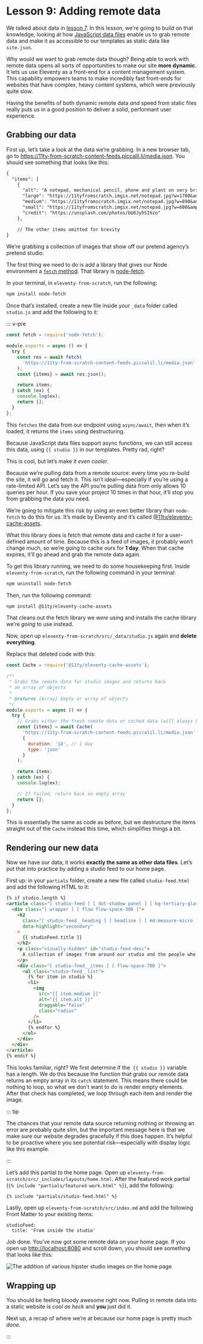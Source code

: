 # Lesson 9: Adding remote data

<ContentWarning />
 
We talked about data in [lesson 7](/lesson/7/). In this lesson, we’re going to build on that knowledge, looking at how [JavaScript data files](https://www.11ty.dev/docs/data-js/) enable us to grab remote data and make it as accessible to our templates as static data like `site.json`.

Why would we want to grab remote data though? Being able to work with remote data opens all sorts of opportunities to make our site **more dynamic**. It lets us use Eleventy as a front-end for a content management system. This capability empowers teams to make incredibly fast front-ends for websites that have complex, heavy content systems, which were previously quite slow.

Having the benefits of both dynamic remote data _and_ speed from static files really puts us in a good position to deliver a solid, performant user experience.

## Grabbing our data

First up, let’s take a look at the data we’re grabbing. In a new browser tab, go to <https://11ty-from-scratch-content-feeds.piccalil.li/media.json>. You should see something that looks like this:

```diff
{
  "items": [
    {
      "alt": "A notepad, mechanical pencil, phone and plant on very brightly lit desk",
      "large": "https://11tyfromscratch.imgix.net/notepad.jpg?w=1700&amp;q=60&amp;auto=format",
      "medium": "https://11tyfromscratch.imgix.net/notepad.jpg?w=890&amp;q=60&amp;auto=format",
      "small": "https://11tyfromscratch.imgix.net/notepad.jpg?w=600&amp;q=60&amp;auto=format",
      "credit": "https://unsplash.com/photos/bU6JyhSI6zo"
    },

    // The other items omitted for brevity
}
```

We’re grabbing a collection of images that show off our pretend agency’s pretend studio.

The first thing we need to do is add a library that gives our Node environment a [`fetch` method](https://developer.mozilla.org/en-US/docs/Web/API/Fetch_API). That library is [node-fetch](https://github.com/node-fetch/node-fetch).

In your terminal, in `eleventy-from-scratch`, run the following:

```bash
npm install node-fetch
```

Once that’s installed, create a new file inside your `_data` folder called `studio.js` and add the following to it:

::: v-pre

```javascript
const fetch = require('node-fetch');

module.exports = async () => {
  try {
    const res = await fetch(
      'https://11ty-from-scratch-content-feeds.piccalil.li/media.json'
    );
    const {items} = await res.json();

    return items;
  } catch (ex) {
    console.log(ex);
    return [];
  }
};
```

This `fetches` the data from our endpoint using `async/await`, then when it’s loaded, it returns the `items` using destructuring.

Because JavaScript data files support async functions, we can still access this data, using `{{ studio }}` in our templates. Pretty rad, right?

This is cool, but let’s make it _even cooler_.

Because we’re pulling data from a remote source: every time you re-build the site, it will go and fetch it. This isn’t ideal—especially if you’re using a rate-limited API. Let’s say the API you’re pulling data from only allows 10 queries per hour. If you save your project 10 times in that hour, it’ll stop you from grabbing the data you need.

We’re going to mitigate this risk by using an even better library than `node-fetch` to do this for us. It’s made by Eleventy and it’s called [@11ty/eleventy-cache-assets](https://github.com/11ty/eleventy-cache-assets).

What this library does is fetch that remote data and cache it for a user-defined amount of time. Because this is a feed of images, it probably won’t change much, so we’re going to cache ours for **1 day**. When that cache expires, it’ll go ahead and grab the remote data again.

To get this library running, we need to do some housekeeping first. Inside `eleventy-from-scratch`, run the following command in your terminal:

```bash
npm uninstall node-fetch
```

Then, run the following command:

```bash
npm install @11ty/eleventy-cache-assets
```

That cleans out the fetch library we _were_ using and installs the cache library we’re _going_ to use instead.

Now, open up `eleventy-from-scratch/src/_data/studio.js` again and **delete everything**.

Replace that deleted code with this:

```javascript
const Cache = require('@11ty/eleventy-cache-assets');

/**
 * Grabs the remote data for studio images and returns back
 * an array of objects
 *
 * @returns {Array} Empty or array of objects
 */
module.exports = async () => {
  try {
    // Grabs either the fresh remote data or cached data (will always be fresh live)
    const {items} = await Cache(
      'https://11ty-from-scratch-content-feeds.piccalil.li/media.json',
      {
        duration: '1d', // 1 day
        type: 'json'
      }
    );

    return items;
  } catch (ex) {
    console.log(ex);

    // If failed, return back an empty array
    return [];
  }
};
```

This is essentially the same as code as before, but we destructure the items straight out of the `Cache` instead this time, which simplifies things a bit.

## Rendering our new data

Now we have our data, it works **exactly the same as other data files**. Let’s put that into practice by adding a studio feed to our home page.

First up: in your `partials` folder, create a new file called `studio-feed.html` and add the following HTML to it:

```html
{% if studio.length %}
<article class="[ studio-feed ] [ dot-shadow panel ] [ bg-tertiary-glare ]">
  <div class="[ wrapper ] [ flow flow-space-300 ]">
    <h2
      class="[ studio-feed__heading ] [ headline ] [ md:measure-micro ]"
      data-highlight="secondary"
    >
      {{ studioFeed.title }}
    </h2>
    <p class="visually-hidden" id="studio-feed-desc">
      A collection of images from around our studio and the people who work here.
    </p>
    <div class="[ studio-feed__items ] [ flow-space-700 ]">
      <ul class="studio-feed__list">
        {% for item in studio %}
        <li>
          <img
            src="{{ item.medium }}"
            alt="{{ item.alt }}"
            draggable="false"
            class="radius"
          />
        </li>
        {% endfor %}
      </ul>
    </div>
  </div>
</article>
{% endif %}
```

This looks familiar, right? We first determine if the &nbsp;`{{ studio }}` variable has a length. We do this because the function that grabs our remote data returns an empty array in its `catch` statement. This means there could be nothing to loop, so what we don’t want to do is render empty elements. After that check has completed, we loop through each item and render the image.

::: tip

The chances that your remote data source returning nothing or throwing an error are probably quite slim, but the important message here is that we make sure our website degrades gracefully if this does happen. It’s helpful to be proactive where you see potential risk—especially with display logic like this example.

:::

Let’s add this partial to the home page. Open up `eleventy-from-scratch/src/_includes/layouts/home.html`. After the featured work partial (`{% include "partials/featured-work.html" %}`), add the following:

```html
{% include "partials/studio-feed.html" %}
```

Lastly, open up `eleventy-from-scratch/src/index.md` and add the following Front Matter to your existing items:

```
studioFeed:
  title: 'From inside the studio'
```

Job done. You’ve now got some remote data on your home page. If you open up <http://localhost:8080> and scroll down, you should see something that looks like this:

![The addition of various hipster studio images on the home page](/images/courses/learn-eleventy-from-scratch/ss-studio-feed.jpg)

## Wrapping up

You should be feeling bloody awesome right now. Pulling in remote data into a static website is _cool as heck_ and **you** just did it.

Next up, a recap of where we’re at because our home page is pretty much _done_.

:::
